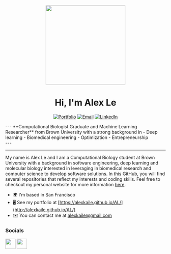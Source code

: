 <div align="center">
<img src="" width="250" />

# Hi, I'm Alex Le

[![Portfolio](https://img.shields.io/badge/🌐-Portfolio-%230077B5?style=for-the-badge)](https://alexkaile.github.io/AL/)
[![Email](https://img.shields.io/badge/📧-Email-%23D14836?style=for-the-badge)](mailto:alexkaile@gmail.com)
[![LinkedIn](https://img.shields.io/badge/🔗-LinkedIn-blue?style=for-the-badge)](https://www.linkedin.com/in/alexkaile/)

</div>
<div align="left">
---
**Computational Biologist Graduate and Machine Learning Researcher** from Brown University with a strong background in
- Deep learning
- Biomedical engineering
- Optimization
- Entrepreneurship
</div>
---

---
My name is Alex Le and I am a Computational Biology student at Brown University with a background in software engineering, deep learning and molecular biology interested in leveraging in biomedical research and computer science to develop software solutions. In this GitHub, you will find several repositories that reflect my interests and coding skills. Feel free to checkout my personal website for more information [here](https://alexkaile.github.io/AL/).

* 🌍  I'm based in San Francisco
* 🖥️  See my portfolio at [https://alexkaile.github.io/AL/](http://alexkaile.github.io/AL/)
* ✉️  You can contact me at [alexkaile@gmail.com](mailto:alexkaile@gmail.com)
### Socials

<p align="left"> <a href="https://www.github.com/AlexKaiLe" target="_blank" rel="noreferrer"><img src="https://raw.githubusercontent.com/danielcranney/readme-generator/main/public/icons/socials/github.svg" width="32" height="32" /></a> <a href="https://www.linkedin.com/in/alexkaile/" target="_blank" rel="noreferrer"><img src="https://raw.githubusercontent.com/danielcranney/readme-generator/main/public/icons/socials/linkedin.svg" width="32" height="32" /></a></p>
